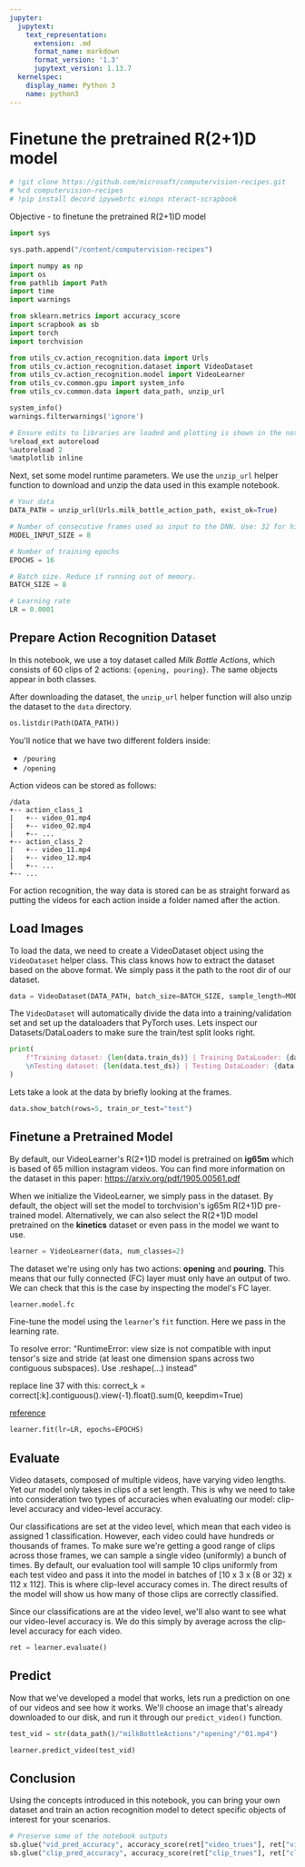 ```yaml
---
jupyter:
  jupytext:
    text_representation:
      extension: .md
      format_name: markdown
      format_version: '1.3'
      jupytext_version: 1.13.7
  kernelspec:
    display_name: Python 3
    name: python3
---
```


# Finetune the pretrained R(2+1)D model

```python id="STPjKB9Gd7jw"
# !git clone https://github.com/microsoft/computervision-recipes.git
# %cd computervision-recipes
# !pip install decord ipywebrtc einops nteract-scrapbook
```

<!-- #region id="xQm3rqyLd30y" -->
Objective - to finetune the pretrained R(2+1)D model

<!-- #endregion -->

```python colab={"base_uri": "https://localhost:8080/"} executionInfo={"elapsed": 5516, "status": "ok", "timestamp": 1605252132924, "user": {"displayName": "Sparsh Agarwal", "photoUrl": "", "userId": "13037694610922482904"}, "user_tz": -330} id="9me1KhpPd301" outputId="0ffe8454-fcc4-4f00-b9c7-bb5d648906ca"
import sys

sys.path.append("/content/computervision-recipes")

import numpy as np
import os
from pathlib import Path
import time
import warnings

from sklearn.metrics import accuracy_score
import scrapbook as sb
import torch
import torchvision

from utils_cv.action_recognition.data import Urls
from utils_cv.action_recognition.dataset import VideoDataset
from utils_cv.action_recognition.model import VideoLearner 
from utils_cv.common.gpu import system_info
from utils_cv.common.data import data_path, unzip_url

system_info()
warnings.filterwarnings('ignore')
```

```python executionInfo={"elapsed": 1404, "status": "ok", "timestamp": 1605252157310, "user": {"displayName": "Sparsh Agarwal", "photoUrl": "", "userId": "13037694610922482904"}, "user_tz": -330} id="eGZzZShvd31B"
# Ensure edits to libraries are loaded and plotting is shown in the notebook.
%reload_ext autoreload
%autoreload 2
%matplotlib inline
```

<!-- #region id="NWlZHRhBd31J" -->
Next, set some model runtime parameters. We use the `unzip_url` helper function to download and unzip the data used in this example notebook.
<!-- #endregion -->

```python executionInfo={"elapsed": 7157, "status": "ok", "timestamp": 1605252180517, "user": {"displayName": "Sparsh Agarwal", "photoUrl": "", "userId": "13037694610922482904"}, "user_tz": -330} id="DscEZhaNd31L" tags=["parameters"]
# Your data
DATA_PATH = unzip_url(Urls.milk_bottle_action_path, exist_ok=True)

# Number of consecutive frames used as input to the DNN. Use: 32 for high accuracy, 8 for inference speed.
MODEL_INPUT_SIZE = 8

# Number of training epochs
EPOCHS = 16

# Batch size. Reduce if running out of memory.
BATCH_SIZE = 8

# Learning rate
LR = 0.0001
```

<!-- #region id="0-NUrK5ed31U" -->
## Prepare Action Recognition Dataset

In this notebook, we use a toy dataset called *Milk Bottle Actions*, which consists of 60 clips of 2 actions: `{opening, pouring}`. The same objects appear in both classes. 

After downloading the dataset, the `unzip_url` helper function will also unzip the dataset to the `data` directory.
<!-- #endregion -->

```python colab={"base_uri": "https://localhost:8080/"} executionInfo={"elapsed": 1329, "status": "ok", "timestamp": 1605252208185, "user": {"displayName": "Sparsh Agarwal", "photoUrl": "", "userId": "13037694610922482904"}, "user_tz": -330} id="QWWr5ujsd31W" outputId="b0cff45b-57e3-4e5a-dfd7-b3640420315a"
os.listdir(Path(DATA_PATH))
```

<!-- #region id="x9sdCAD_d31g" -->
You'll notice that we have two different folders inside:
- `/pouring`
- `/opening`

Action videos can be stored as follows:

```
/data
+-- action_class_1
|   +-- video_01.mp4
|   +-- video_02.mp4
|   +-- ...
+-- action_class_2
|   +-- video_11.mp4
|   +-- video_12.mp4
|   +-- ...
+-- ...
```

For action recognition, the way data is stored can be as straight forward as putting the videos for each action inside a folder named after the action. 
<!-- #endregion -->

<!-- #region id="Cq0Sv5T4d31i" -->
## Load Images

To load the data, we need to create a VideoDataset object using the `VideoDataset` helper class. This class knows how to extract the dataset based on the above format. We simply pass it the path to the root dir of our dataset.
<!-- #endregion -->

```python executionInfo={"elapsed": 1385, "status": "ok", "timestamp": 1605252287217, "user": {"displayName": "Sparsh Agarwal", "photoUrl": "", "userId": "13037694610922482904"}, "user_tz": -330} id="fjrwDGQcd31k"
data = VideoDataset(DATA_PATH, batch_size=BATCH_SIZE, sample_length=MODEL_INPUT_SIZE)
```

<!-- #region id="zdwmckWUd31q" -->
The `VideoDataset` will automatically divide the data into a training/validation set and set up the dataloaders that PyTorch uses. Lets inspect our Datasets/DataLoaders to make sure the train/test split looks right.
<!-- #endregion -->

```python colab={"base_uri": "https://localhost:8080/"} executionInfo={"elapsed": 1444, "status": "ok", "timestamp": 1605252299827, "user": {"displayName": "Sparsh Agarwal", "photoUrl": "", "userId": "13037694610922482904"}, "user_tz": -330} id="6XnONWKOd31r" outputId="1d62441d-1539-4ddb-8514-88456d312c17"
print(
    f"Training dataset: {len(data.train_ds)} | Training DataLoader: {data.train_dl} \
    \nTesting dataset: {len(data.test_ds)} | Testing DataLoader: {data.test_dl}"
)
```

<!-- #region id="0NZm69z8d31y" -->
Lets take a look at the data by briefly looking at the frames.
<!-- #endregion -->

```python colab={"base_uri": "https://localhost:8080/", "height": 623} executionInfo={"elapsed": 7908, "status": "ok", "timestamp": 1605252357084, "user": {"displayName": "Sparsh Agarwal", "photoUrl": "", "userId": "13037694610922482904"}, "user_tz": -330} id="_1SjdJGzd311" outputId="2f687ae0-e1fc-422a-d608-4f60c401bf15"
data.show_batch(rows=5, train_or_test="test")
```

<!-- #region id="H6z-xCayd32C" -->
## Finetune a Pretrained Model

By default, our VideoLearner's R(2+1)D model is pretrained on __ig65m__ which is based of 65 million instagram videos. You can find more information on the dataset in this paper: https://arxiv.org/pdf/1905.00561.pdf

When we initialize the VideoLearner, we simply pass in the dataset. By default, the object will set the model to torchvision's ig65m R(2+1)D pre-trained model. Alternatively, we can also select the R(2+1)D model pretrained on the __kinetics__ dataset or even pass in the model we want to use. 
<!-- #endregion -->

```python colab={"base_uri": "https://localhost:8080/"} executionInfo={"elapsed": 22110, "status": "ok", "timestamp": 1605252407770, "user": {"displayName": "Sparsh Agarwal", "photoUrl": "", "userId": "13037694610922482904"}, "user_tz": -330} id="WGhCRFTxd32D" outputId="a72e679d-2deb-4c43-8dd0-71e0ba2ca755"
learner = VideoLearner(data, num_classes=2)
```

<!-- #region id="6agyCO6ld32I" -->
The dataset we're using only has two actions: __opening__ and __pouring__. This means that our fully connected (FC) layer must only have an output of two. We can check that this is the case by inspecting the model's FC layer.
<!-- #endregion -->

```python colab={"base_uri": "https://localhost:8080/"} executionInfo={"elapsed": 1378, "status": "ok", "timestamp": 1605252443798, "user": {"displayName": "Sparsh Agarwal", "photoUrl": "", "userId": "13037694610922482904"}, "user_tz": -330} id="g8E-ee_Rd32J" outputId="b2f646ab-45a3-4350-ee75-1387eae304a4"
learner.model.fc
```

<!-- #region id="4vTcnHU_d32P" -->
Fine-tune the model using the `learner`'s `fit` function. Here we pass in the learning rate.
<!-- #endregion -->

<!-- #region id="tSy6UNmGhtYF" -->
To resolve error: "RuntimeError: view size is not compatible with input tensor's size and stride (at least one dimension spans across two contiguous subspaces). Use .reshape(...) instead"

replace line 37 with this: correct_k = correct[:k].contiguous().view(-1).float().sum(0, keepdim=True)

[reference](https://github.com/cezannec/capsule_net_pytorch/issues/4)
<!-- #endregion -->

```python colab={"base_uri": "https://localhost:8080/", "height": 1000} executionInfo={"elapsed": 156841, "status": "ok", "timestamp": 1605252984255, "user": {"displayName": "Sparsh Agarwal", "photoUrl": "", "userId": "13037694610922482904"}, "user_tz": -330} id="XX9MFGWHd32R" outputId="d721e2e8-e00a-41f0-b6e5-fede666ee90b"
learner.fit(lr=LR, epochs=EPOCHS)
```

<!-- #region id="jzDhgMG-d32Z" -->
## Evaluate

Video datasets, composed of multiple videos, have varying video lengths. Yet our model only takes in clips of a set length. This is why we need to take into consideration two types of accuracies when evaluating our model: clip-level accuracy and video-level accuracy. 

Our classifications are set at the video level, which mean that each video is assigned 1 classification. However, each video could have hundreds or thousands of frames. To make sure we're getting a good range of clips across those frames, we can sample a single video (uniformly) a bunch of times. By default, our evaluation tool will sample 10 clips uniformly from each test video and pass it into the model in batches of [10 x 3 x (8 or 32) x 112 x 112]. This is where clip-level accuracy comes in. The direct results of the model will show us how many of those clips are correctly classified. 

Since our classifications are at the video level, we'll also want to see what our video-level accuracy is. We do this simply by average across the clip-level accuracy for each video.
<!-- #endregion -->

```python colab={"base_uri": "https://localhost:8080/"} executionInfo={"elapsed": 7835, "status": "ok", "timestamp": 1605253074209, "user": {"displayName": "Sparsh Agarwal", "photoUrl": "", "userId": "13037694610922482904"}, "user_tz": -330} id="JtCzD_rNd32b" outputId="5a8c7ad9-2d96-4b01-92f5-b8222c3c0ffc"
ret = learner.evaluate()
```

<!-- #region id="Xg81brARd32h" -->
## Predict

Now that we've developed a model that works, lets run a prediction on one of our videos and see how it works. We'll choose an image that's already downloaded to our disk, and run it through our `predict_video()` function.
<!-- #endregion -->

```python executionInfo={"elapsed": 3373, "status": "ok", "timestamp": 1605253133256, "user": {"displayName": "Sparsh Agarwal", "photoUrl": "", "userId": "13037694610922482904"}, "user_tz": -330} id="EipeBFaFd32i"
test_vid = str(data_path()/"milkBottleActions"/"opening"/"01.mp4")
```

```python colab={"base_uri": "https://localhost:8080/", "height": 407} executionInfo={"elapsed": 13763, "status": "ok", "timestamp": 1605253148193, "user": {"displayName": "Sparsh Agarwal", "photoUrl": "", "userId": "13037694610922482904"}, "user_tz": -330} id="9SVbad8Ld32p" outputId="2619b004-3a59-464c-a9fe-18863063459a"
learner.predict_video(test_vid)
```

<!-- #region id="V1ZM39B-d32w" -->
## Conclusion
Using the concepts introduced in this notebook, you can bring your own dataset and train an action recognition model to detect specific objects of interest for your scenarios.
<!-- #endregion -->

```python id="tVropIOxd32x"
# Preserve some of the notebook outputs
sb.glue("vid_pred_accuracy", accuracy_score(ret["video_trues"], ret["video_preds"]))
sb.glue("clip_pred_accuracy", accuracy_score(ret["clip_trues"], ret["clip_preds"]))
```
